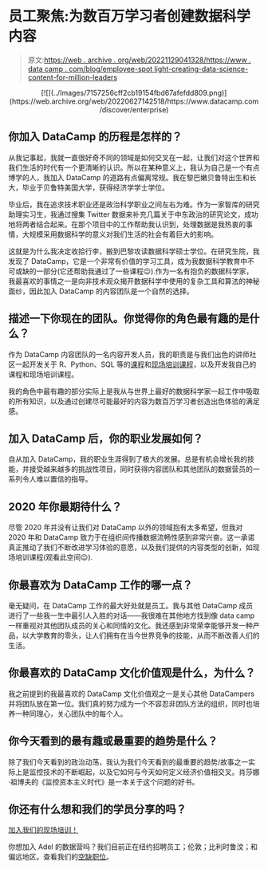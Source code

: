 # 员工聚焦:为数百万学习者创建数据科学内容

> 原文:[https://web . archive . org/web/20221129041328/https://www . data camp . com/blog/employee-spot light-creating-data-science-content-for-million-leaders](https://web.archive.org/web/20221129041328/https://www.datacamp.com/blog/employee-spotlight-creating-data-science-content-for-millions-of-learners)

<center>[![](../Images/7157256cff2cb19154fbd67afefdd809.png)](https://web.archive.org/web/20220627142518/https://www.datacamp.com/discover/enterprise)</center>

## 你加入 DataCamp 的历程是怎样的？

从我记事起，我就一直很好奇不同的领域是如何交叉在一起，让我们对这个世界和我们生活的时代有一个更清晰的认识。所以在某种意义上，我认为自己是一个有点博学的人，我加入 DataCamp 的道路有点偏离常规。我在黎巴嫩贝鲁特出生和长大，毕业于贝鲁特美国大学，获得经济学学士学位。

毕业后，我在追求技术职业还是政治科学职业之间左右为难。作为一家智库的研究助理实习生，我通过搜集 Twitter 数据来补充几篇关于中东政治的研究论文，成功地将两者结合起来。在那个项目中的工作帮助我认识到，处理数据是我热衷的事情，大规模采用数据科学的意义对我们生活的社会有着巨大的影响。

这就是为什么我决定收拾行李，搬到巴黎攻读数据科学硕士学位。在研究生院，我发现了 DataCamp，它是一个非常有价值的学习工具，成为我数据科学教育中不可或缺的一部分(它还帮助我通过了一些课程😉).作为一名有抱负的数据科学家，我最喜欢的事情之一是向非技术观众揭开数据科学中使用的复杂工具和算法的神秘面纱，因此加入 DataCamp 的内容团队是一个自然的选择。

## 描述一下你现在的团队。你觉得你的角色最有趣的是什么？

作为 DataCamp 内容团队的一名内容开发人员，我的职责是与我们出色的讲师社区一起开发关于 R、Python、SQL 等的[课程](https://web.archive.org/web/20220627142518/https://www.datacamp.com/courses)和[现场培训课程](https://web.archive.org/web/20220627142518/https://www.datacamp.com/discover/webinars)，以及开发我自己的课程和现场培训课程。

我的角色中最有趣的部分实际上是我从与世界上最好的数据科学家一起工作中吸取的所有知识，以及通过创建尽可能最好的内容为数百万学习者创造出色体验的满足感。

## 加入 DataCamp 后，你的职业发展如何？

自从加入 DataCamp，我的职业生涯得到了极大的发展。总是有机会增长我的技能，并接受越来越多的挑战性项目，同时获得内容团队和其他团队的数据营员的一系列令人难以置信的指导。

## 2020 年你最期待什么？

尽管 2020 年并没有让我们对 DataCamp 以外的领域抱有太多希望，但我对 2020 年和 DataCamp 致力于在组织间传播数据流畅性感到非常兴奋。这一承诺真正推动了我们不断改进学习体验的意愿，以及我们提供的内容类型的创新，如现场培训课程(观看此空间😉).

## 你最喜欢为 DataCamp 工作的哪一点？

毫无疑问，在 DataCamp 工作的最大好处就是员工。我与其他 DataCamp 成员进行了一些我一生中最引人入胜的对话——我很难在其他地方找到像 data camp 一样重视对其他团队成员的关心和同情的文化。我还感到非常荣幸能够开发一种产品，以大学教育的零头，让人们拥有在当今世界竞争的技能，从而不断改善人们的生活。

## 你最喜欢的 DataCamp 文化价值观是什么，为什么？

我之前提到的我最喜欢的 DataCamp 文化价值观之一是关心其他 DataCampers 并将团队放在第一位。我们真的努力成为一个不容忍非团队方法的组织，同时也培养一种同理心，关心团队中的每个人。

## 你今天看到的最有趣或最重要的趋势是什么？

除了我们今天看到的政治动荡，我认为我们今天看到的最重要的趋势/故事之一实际上是监控技术的不断崛起，以及它如何与今天如何定义经济价值相交叉。肖莎娜·祖博夫的《监控资本主义时代》是一本关于这个问题的好书。

## 你还有什么想和我们的学员分享的吗？

[加入我们的现场培训！](https://web.archive.org/web/20220627142518/https://www.datacamp.com/discover/webinars)

你想加入 Adel 的数据营吗？我们目前正在纽约招聘员工；伦敦；比利时鲁汶；和偏远地区。查看我们的[空缺职位](https://web.archive.org/web/20220627142518/https://www.datacamp.com/jobs/)。